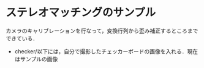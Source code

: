 # ステレオマッチングのサンプル
カメラのキャリブレーションを行なって，変換行列から歪み補正するところまでできている．

- checker/以下には，自分で撮影したチェッカーボードの画像を入れる．現在はサンプルの画像